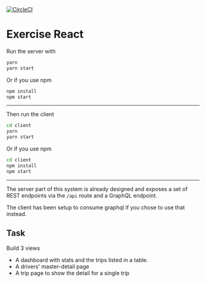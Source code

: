 [![CircleCI](https://circleci.com/gh/eofafrica4lyf/Drivers-Dashboard-App.svg?style=svg)](https://circleci.com/gh/eofafrica4lyf/Drivers-Dashboard-App)

# Exercise React

Run the server with

```bash
yarn
yarn start
```

Or if you use npm

```bash
npm install
npm start
```

---

Then run the client

```bash
cd client
yarn
yarn start
```

Or if you use npm

```bash
cd client
npm install
npm start
```

---

The server part of this system is already designed and exposes a set of REST endpoints via the `/api` route and a GraphQL endpoint.

The client has been setup to consume graphql if you chose to use that instead.

## Task

Build 3 views

- A dashboard with stats and the trips listed in a table.
- A drivers' master-detail page
- A trip page to show the detail for a single trip
